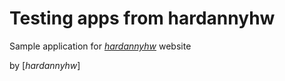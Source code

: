 # Testing apps from hardannyhw

Sample application for [*hardannyhw*](http://www.hardannyhw.com) website

by [*hardannyhw*]